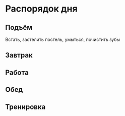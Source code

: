 # Распорядок дня 

## Подъём

Встать, застелить постель, умыться, почистить зубы

## Завтрак

## Работа 

## Обед 
 
## Тренировка

